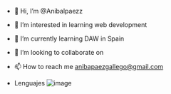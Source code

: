 - 👋 Hi, I’m @Anibalpaezz
- 👀 I’m interested in learning web development
- 🌱 I’m currently learning DAW in Spain
- 💞️ I’m looking to collaborate on 
- 📫 How to reach me anibapaezgallego@gmail.com

- Lenguajes
  ![image](https://github.com/Anibalpaezz/Anibalpaezz/assets/124251900/372122c5-ea76-4231-9670-904c0e746a06)


<!---
Anibalpaezz/Anibalpaezz is a ✨ special ✨ repository because its `README.md` (this file) appears on your GitHub profile.
You can click the Preview link to take a look at your changes.
--->
